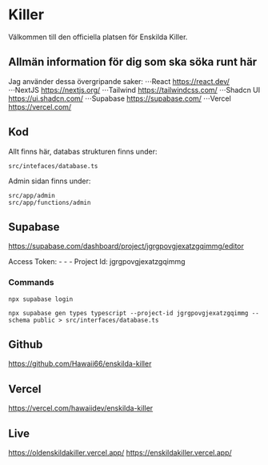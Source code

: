 # Killer

Välkommen till den officiella platsen för Enskilda Killer.

## Allmän information för dig som ska söka runt här

Jag använder dessa övergripande saker:
⋅⋅⋅React https://react.dev/
⋅⋅⋅NextJS https://nextjs.org/
⋅⋅⋅Tailwind https://tailwindcss.com/
⋅⋅⋅Shadcn UI https://ui.shadcn.com/
⋅⋅⋅Supabase https://supabase.com/
⋅⋅⋅Vercel https://vercel.com/

## Kod

Allt finns här, databas strukturen finns under:

```
src/intefaces/database.ts
```

Admin sidan finns under:

```
src/app/admin
src/app/functions/admin
```

## Supabase

https://supabase.com/dashboard/project/jgrgpovgjexatzgqimmg/editor

Access Token: - - -
Project Id: jgrgpovgjexatzgqimmg

### Commands

```
npx supabase login
```

```
npx supabase gen types typescript --project-id jgrgpovgjexatzgqimmg --schema public > src/interfaces/database.ts
```

## Github

https://github.com/Hawaii66/enskilda-killer

## Vercel

https://vercel.com/hawaiidev/enskilda-killer

## Live

https://oldenskildakiller.vercel.app/
https://enskildakiller.vercel.app/

```

```

